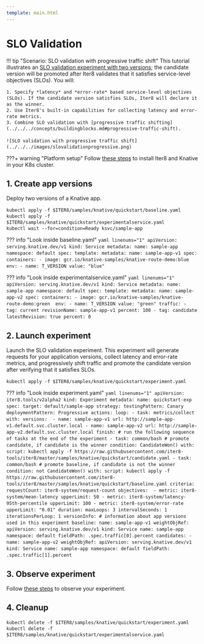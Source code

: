 ```yaml
---
template: main.html
---
```


# SLO Validation

!!! tip "Scenario: SLO validation with progressive traffic shift"
    This tutorial illustrates an [SLO validation experiment with two versions](../../../concepts/buildingblocks.md#slo-validation); the candidate version will be promoted after Iter8 validates that it satisfies service-level objectives (SLOs). You will:

    1. Specify *latency* and *error-rate* based service-level objectives (SLOs). If the candidate version satisfies SLOs, Iter8 will declare it as the winner.
    2. Use Iter8's built-in capabilities for collecting latency and error-rate metrics.
    3. Combine SLO validation with [progressive traffic shifting](../../../concepts/buildingblocks.md#progressive-traffic-shift).
    
    ![SLO validation with progressive traffic shift](../../../images/slovalidationprogressive.png)

???+ warning "Platform setup"
    Follow [these steps](../setup-for-tutorials.md) to install Iter8 and Knative in your K8s cluster.

## 1. Create app versions
Deploy two versions of a Knative app.

```shell
kubectl apply -f $ITER8/samples/knative/quickstart/baseline.yaml
kubectl apply -f $ITER8/samples/knative/quickstart/experimentalservice.yaml
kubectl wait --for=condition=Ready ksvc/sample-app
```

??? info "Look inside baseline.yaml"
    ```yaml linenums="1"
    apiVersion: serving.knative.dev/v1
    kind: Service
    metadata:
      name: sample-app
      namespace: default
    spec:
      template:
        metadata:
          name: sample-app-v1
        spec:
          containers:
          - image: gcr.io/knative-samples/knative-route-demo:blue 
            env:
            - name: T_VERSION
              value: "blue"
    ```

??? info "Look inside experimentalservice.yaml"
    ```yaml linenums="1"
    apiVersion: serving.knative.dev/v1
    kind: Service
    metadata:
      name: sample-app
      namespace: default
    spec:
      template:
        metadata:
          name: sample-app-v2
        spec:
          containers:
          - image: gcr.io/knative-samples/knative-route-demo:green 
            env:
            - name: T_VERSION
              value: "green"
      traffic:
      - tag: current
        revisionName: sample-app-v1
        percent: 100
      - tag: candidate
        latestRevision: true
        percent: 0
    ```

## 2. Launch experiment
Launch the SLO validation experiment. This experiment will generate requests for your application versions, collect latency and error-rate metrics, and progressively shift traffic and promote the candidate version after verifying that it satisfies SLOs.

```shell
kubectl apply -f $ITER8/samples/knative/quickstart/experiment.yaml
```

??? info "Look inside experiment.yaml"
    ```yaml linenums="1"
    apiVersion: iter8.tools/v2alpha2
    kind: Experiment
    metadata:
      name: quickstart-exp
    spec:
      target: default/sample-app
      strategy:
        testingPattern: Canary
        deploymentPattern: Progressive
        actions:
          loop:
          - task: metrics/collect
            with:
              versions: 
              - name: sample-app-v1
                url: http://sample-app-v1.default.svc.cluster.local
              - name: sample-app-v2
                url: http://sample-app-v2.default.svc.cluster.local
          finish: # run the following sequence of tasks at the end of the experiment
          - task: common/bash # promote candidate, if candidate is the winner
            condition: CandidateWon()
            with:
              script: kubectl apply -f https://raw.githubusercontent.com/iter8-tools/iter8/master/samples/knative/quickstart/candidate.yaml
          - task: common/bash # promote baseline, if candidate is not the winner
            condition: not CandidateWon()
            with:
              script: kubectl apply -f https://raw.githubusercontent.com/iter8-tools/iter8/master/samples/knative/quickstart/baseline.yaml
      criteria:
        requestCount: iter8-system/request-count
        objectives: 
        - metric: iter8-system/mean-latency
          upperLimit: 50
        - metric: iter8-system/latency-95th-percentile
          upperLimit: 100
        - metric: iter8-system/error-rate
          upperLimit: "0.01"
      duration:
        maxLoops: 3
        intervalSeconds: 1
        iterationsPerLoop: 1
      versionInfo:
        # information about app versions used in this experiment
        baseline:
          name: sample-app-v1
          weightObjRef:
            apiVersion: serving.knative.dev/v1
            kind: Service
            name: sample-app
            namespace: default
            fieldPath: .spec.traffic[0].percent
        candidates:
        - name: sample-app-v2
          weightObjRef:
            apiVersion: serving.knative.dev/v1
            kind: Service
            name: sample-app
            namespace: default
            fieldPath: .spec.traffic[1].percent
    ```

## 3. Observe experiment
Follow [these steps](../../../getting-started/first-experiment.md#3-observe-experiment) to observe your experiment.

## 4. Cleanup
```shell
kubectl delete -f $ITER8/samples/knative/quickstart/experiment.yaml
kubectl delete -f $ITER8/samples/knative/quickstart/experimentalservice.yaml
```
